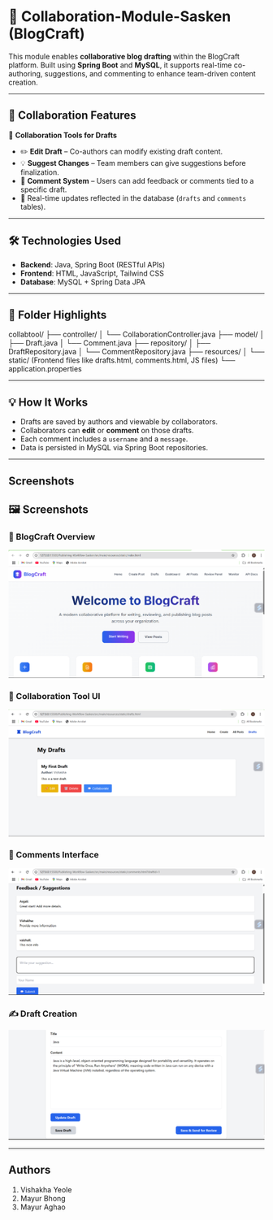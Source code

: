 # 🤝 Collaboration-Module-Sasken (BlogCraft)

This module enables **collaborative blog drafting** within the BlogCraft platform. Built using **Spring Boot** and **MySQL**, it supports real-time co-authoring, suggestions, and commenting to enhance team-driven content creation.

---

## 🌟 Collaboration Features

🔧 **Collaboration Tools for Drafts**  
- ✏️ **Edit Draft** – Co-authors can modify existing draft content.  
- 💡 **Suggest Changes** – Team members can give suggestions before finalization.  
- 💬 **Comment System** – Users can add feedback or comments tied to a specific draft.  
- 🔄 Real-time updates reflected in the database (`drafts` and `comments` tables).

---

## 🛠️ Technologies Used

- **Backend**: Java, Spring Boot (RESTful APIs)
- **Frontend**: HTML, JavaScript, Tailwind CSS
- **Database**: MySQL + Spring Data JPA

---

## 📁 Folder Highlights

collabtool/
├── controller/
│ └── CollaborationController.java
├── model/
│ ├── Draft.java
│ └── Comment.java
├── repository/
│ ├── DraftRepository.java
│ └── CommentRepository.java
├── resources/
│ └── static/ (Frontend files like drafts.html, comments.html, JS files)
└── application.properties

---

## 💡 How It Works

- Drafts are saved by authors and viewable by collaborators.
- Collaborators can **edit** or **comment** on those drafts.
- Each comment includes a `username` and a `message`.
- Data is persisted in MySQL via Spring Boot repositories.

---

## Screenshots

## 🖼️ Screenshots

### 🧾 BlogCraft Overview
![BlogCraft](blogcraft.png)

### 🤝 Collaboration Tool UI
![Collaboration Tool](collabtool.png)

### 💬 Comments Interface
![Comments](comments.png)

### ✍️ Draft Creation
![Draft](draft.png)

---

## Authors

1. Vishakha Yeole
2. Mayur Bhong
3. Mayur Aghao







